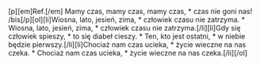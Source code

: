 [p][em]Ref.[/em] Mamy czas, mamy czas, mamy czas, * czas nie goni nas! /bis[/p][ol][li]Wiosna, lato, jesień, zima, * człowiek czasu nie zatrzyma. * Wiosna, lato, jesień, zima, * człowiek czasu nie zatrzyma.[/li][li]Gdy się człowiek spieszy, * to się diabeł cieszy. * Ten, kto jest ostatni, * w niebie będzie pierwszy.[/li][li]Chociaż nam czas ucieka, * życie wieczne na nas czeka. * Chociaż nam czas ucieka, * życie wieczne na nas czeka.[/li][/ol]